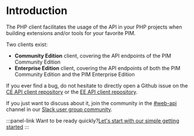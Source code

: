 # Introduction

The PHP client facilitates the usage of the API in your PHP projects when building extensions and/or tools for your favorite PIM.

Two clients exist: 
- **Community Edition** client, covering the API endpoints of the PIM Community Edition
- **Enterprise Edition** client, covering the API endpoints of both the PIM Community Edition and the PIM Enterprise Edition

If you ever find a bug, do not hesitate to directly open a Github issue on the [CE API client repository](https://github.com/akeneo/php-api-client) or the [EE API client repository](https://github.com/akeneo/php-api-client-ee).

If you just want to discuss about it, join the community in the [#web-api](https://akeneopim-ug.slack.com/messages/web-api/) channel in our [Slack user group community](https://akeneopim-ug.herokuapp.com/).

:::panel-link Want to be ready quickly?[Let's start with our simple getting started](/php-client/getting-started.html)
:::
